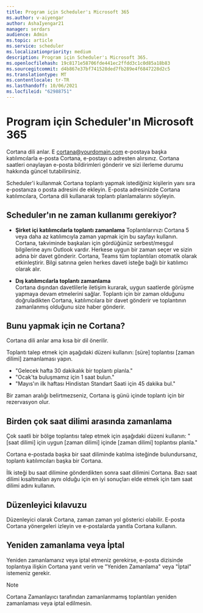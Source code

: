 ```yaml
---
title: Program için Scheduler'ı Microsoft 365
ms.author: v-aiyengar
author: AshaIyengar21
manager: serdars
audience: Admin
ms.topic: article
ms.service: scheduler
ms.localizationpriority: medium
description: Program için Scheduler'ı Microsoft 365.
ms.openlocfilehash: 19c8171e58706fde441ec2ffdd3c1c0d85a18b83
ms.sourcegitcommit: d4b867e37bf741528ded7fb289e4f6847228d2c5
ms.translationtype: MT
ms.contentlocale: tr-TR
ms.lasthandoff: 10/06/2021
ms.locfileid: "62988751"
---
```

# <a name="how-to-use-scheduler-for-microsoft-365"></a>Program için Scheduler'ın Microsoft 365

Cortana dili anlar. E cortana@yourdomain.com e-postaya başka katılımcılarla e-posta Cortana, e-postayı o adresten alırsınız. Cortana saatleri onaylayan e-posta bildirimleri gönderir ve sizi ilerleme durumu hakkında güncel tutabilirsiniz.

Scheduler'i kullanmak Cortana toplantı yapmak istediğiniz kişilerin yanı sıra e-postanıza o posta adresini de ekleyin. E-posta adresinizde Cortana katılımcılara, Cortana dili kullanarak toplantı planlamalarını söyleyin.  

## <a name="when-to-use-scheduler"></a>Scheduler'ın ne zaman kullanımı gerekiyor?

- **Şirket içi katılımcılarla toplantı zamanlama** Toplantılarınızı Cortana 5 veya daha az katılımcıyla zaman yapmak için bu sayfayı kullanın. Cortana, takviminde başkaları için gördüğünüz serbest/meşgul bilgilerine aynı Outlook vardır. Herkese uygun bir zaman seçer ve sizin adına bir davet gönderir. Cortana, Teams tüm toplantıları otomatik olarak etkinleştirir. Bilgi satırına gelen herkes daveti isteğe bağlı bir katılımcı olarak alır.  

- **Dış katılımcılarla toplantı zamanlama**  
Cortana dışından davetlilerle iletişim kurarak, uygun saatlerde görüşme yapmaya devam etmelerini sağlar. Toplantı için bir zaman olduğunu doğruladikten Cortana, katılımcılara bir davet gönderir ve toplantının zamanlanmış olduğunu size haber gönderir.

## <a name="what-to-say-to-cortana"></a>Bunu yapmak için ne Cortana?

Cortana dili anlar ama kısa bir dil önerilir. 

Toplantı talep etmek için aşağıdaki düzeni kullanın: [süre] toplantısı [zaman dilimi] zamanlaması yapın.  

- "Gelecek hafta 30 dakikalık bir toplantı planla."  
- "Ocak'ta buluşmamız için 1 saat bulun." 
- "Mayıs'ın ilk haftası Hindistan Standart Saati için 45 dakika bul." 

Bir zaman aralığı belirtmezseniz, Cortana iş günü içinde toplantı için bir rezervasyon olur.

## <a name="scheduling-across-multiple-time-zones"></a>Birden çok saat dilimi arasında zamanlama

Çok saatli bir bölge toplantısı talep etmek için aşağıdaki düzeni kullanın: "[saat dilimi] için uygun [zaman dilimi] içinde [zaman dilimi] toplantısı planla." 

Cortana e-postada başka bir saat diliminde katılma isteğinde bulundursanız, toplantı katılımcıları başka bir Cortana.  

İlk isteği bu saat dilimine gönderdikten sonra saat dilimini Cortana. Bazı saat dilimi kısaltmaları aynı olduğu için en iyi sonuçları elde etmek için tam saat dilimi adını kullanın.  

## <a name="organizer-guidance"></a>Düzenleyici kılavuzu

Düzenleyici olarak Cortana, zaman zaman yol gösterici olabilir. E-posta Cortana yönergeleri izleyin ve e-postalarda yanıtla Cortana kullanın.

## <a name="reschedule-or-cancel"></a>Yeniden zamanlama veya İptal

Yeniden zamanlamanız veya iptal etmeniz gerekirse, e-posta dizisinde toplantıya ilişkin Cortana yanıt verin ve "Yeniden Zamanlama" veya "İptal" istemeniz gerekir. 

> [!NOTE]
> Cortana Zamanlayıcı tarafından zamanlanmamış toplantıları yeniden zamanlaması veya iptal edilmesin.  
